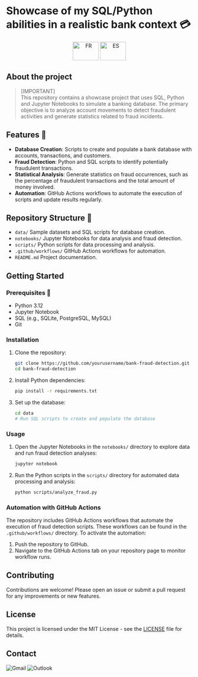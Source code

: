 # Showcase of my SQL/Python abilities in a realistic bank context 💳
<p align='center'>
    <a href="README_fr.md"><img src="https://upload.wikimedia.org/wikipedia/commons/thumb/c/c3/Flag_of_France.svg/1280px-Flag_of_France.svg.png" title="FR" alt="FR" width="70" height="50"/></a> 
    <a href="README_es.md"><img src="https://upload.wikimedia.org/wikipedia/commons/thumb/9/9a/Flag_of_Spain.svg/1280px-Flag_of_Spain.svg.png" title="ES" alt="ES" width="70" height="50"/></a> 
</p>

##
## About the project 
>[IMPORTANT]\
>This repository contains a showcase project that uses SQL, Python and Jupyter Notebooks to simulate a banking database. The primary objective is to analyze account movements to detect fraudulent activities and generate statistics related to fraud incidents.

## Features 💎
- **Database Creation**: Scripts to create and populate a bank database with accounts, transactions, and customers.
- **Fraud Detection**: Python and SQL scripts to identify potentially fraudulent transactions.
- **Statistical Analysis**: Generate statistics on fraud occurrences, such as the percentage of fraudulent transactions and the total amount of money involved.
- **Automation**: GitHub Actions workflows to automate the execution of scripts and update results regularly.

## Repository Structure 📁
- `data/` Sample datasets and SQL scripts for database creation.
- `notebooks/` Jupyter Notebooks for data analysis and fraud detection.
- `scripts/` Python scripts for data processing and analysis.
- `.github/workflows/` GitHub Actions workflows for automation.
- `README.md` Project documentation.

## Getting Started

### Prerequisites 🔨
- Python 3.12
- Jupyter Notebook
- SQL (e.g., SQLite, PostgreSQL, MySQL)
- Git

### Installation
1. Clone the repository:
    ```bash
    git clone https://github.com/yourusername/bank-fraud-detection.git
    cd bank-fraud-detection
    ```

2. Install Python dependencies:
    ```bash
    pip install -r requirements.txt
    ```

3. Set up the database:
    ```bash
    cd data
    # Run SQL scripts to create and populate the database
    ```
### Usage

1. Open the Jupyter Notebooks in the `notebooks/` directory to explore data and run fraud detection analyses:
    ```bash
    jupyter notebook
    ```

2. Run the Python scripts in the `scripts/` directory for automated data processing and analysis:
    ```bash
    python scripts/analyze_fraud.py
    ```

### Automation with GitHub Actions
The repository includes GitHub Actions workflows that automate the execution of fraud detection scripts. These workflows can be found in the `.github/workflows/` directory. To activate the automation:
1. Push the repository to GitHub.
2. Navigate to the GitHub Actions tab on your repository page to monitor workflow runs.

## Contributing
Contributions are welcome! Please open an issue or submit a pull request for any improvements or new features.

## License
This project is licensed under the MIT License - see the [LICENSE](LICENSE) file for details.
    
## Contact 
![Gmail](https://img.shields.io/badge/mathieu.audibert27@gmail.com-white?style=for-the-badge&logo=gmail&logoColor=white&logoSize=auto&color=C11E1E)
![Outlook](https://img.shields.io/badge/mathieu.audibert@efrei.net-white?style=for-the-badge&logo=microsoft-outlook&logoColor=white&logoSize=auto&color=0072C6)